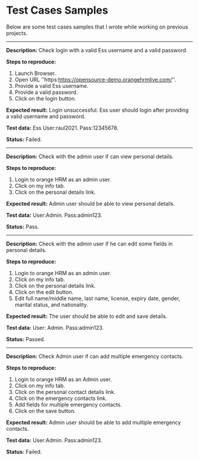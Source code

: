 # Test Cases Samples

Below are some test cases samples that I wrote while working on previous projects.

------------------


**Description:**
Check login with a valid Ess username and a valid password.

**Steps to reproduce:**
1) Launch Browser.  
2) Open URL ''https:https://opensource-demo.orangehrmlive.com/''.                                                                    
3) Provide a valid Ess username.  
4) Provide a valid password.
5) Click on the login button.

**Expected result:**
Login unsuccessful.                                                                                                                                              Ess user should login after providing a valid username and password.

**Test data:**
Ess User:raul2021.
Pass:12345678.

**Status:**
Failed.

--------------------


 **Description:**
Check with the admin user if can view personal details.

**Steps to reproduce:**
1) Login to orange HRM as an admin user.   
2) Click on my info tab.
3) Click on the personal details link.

**Expected result:**
Admin user should be able to view personal details.

**Test data:**
User:Admin.
Pass:admin123.

**Status:**
Pass.

--------------------

 **Description:**
Check with the admin user if he can edit some fields in personal details.

**Steps to reproduce:**
1) Login to orange HRM as an admin user.
2) Click on my info tab.
3) Click on the personal details link.
4) Click on the edit button.
5) Edit full name/middle name, last name, license, expiry date, gender, marital status, and nationality.

**Expected result:**
The user should be able to edit and save details.

**Test data:**
User: Admin.
Pass:admin123.

**Status:**
Passed.

--------------------

 **Description:**
Check Admin user if can add multiple emergency contacts.


**Steps to reproduce:**
1) Login to orange HRM as an Admin user.
2) Click on my info tab.
3) Click on the personal contact details link.
4) Click on the emergency contacts link.
5) Add fields for multiple emergency contacts.
6) Click on the save button.    


**Expected result:**
Admin user should be able to add multiple emergency contacts.                                                    

**Test data:**
User:Admin.
Pass:admin123.

**Status:**
Failed.
